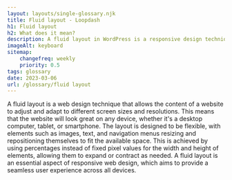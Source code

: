 ```yaml
--- 
layout: layouts/single-glossary.njk
title: Fluid layout - Loopdash
h1: Fluid layout
h2: What does it mean?
description: A fluid layout in WordPress is a responsive design technique that allows the website to adjust its content and layout dynamically based on the screen size and resolution of the device being used to view it.
imageAlt: keyboard
sitemap:
	changefreq: weekly
	priority: 0.5
tags: glossary
date: 2023-03-06
url: /glossary/fluid layout
---
```


A fluid layout is a web design technique that allows the content of a website to adjust and adapt to different screen sizes and resolutions. This means that the website will look great on any device, whether it's a desktop computer, tablet, or smartphone. The layout is designed to be flexible, with elements such as images, text, and navigation menus resizing and repositioning themselves to fit the available space. This is achieved by using percentages instead of fixed pixel values for the width and height of elements, allowing them to expand or contract as needed. A fluid layout is an essential aspect of responsive web design, which aims to provide a seamless user experience across all devices.
